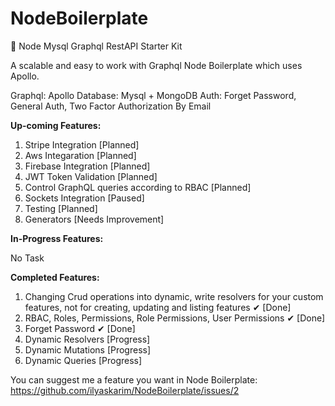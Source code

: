 # NodeBoilerplate
💪 Node Mysql Graphql RestAPI Starter Kit


A scalable and easy to work with Graphql Node Boilerplate which uses Apollo.

Graphql: Apollo
Database: Mysql + MongoDB
Auth: Forget Password, General Auth, Two Factor Authorization By Email

**Up-coming Features:**

1. Stripe Integration [Planned]
2. Aws Integaration [Planned]
3. Firebase Integration [Planned]
4. JWT Token Validation [Planned]
5. Control GraphQL queries according to RBAC [Planned]
6. Sockets Integration [Paused]
7. Testing [Planned]
8. Generators [Needs Improvement]

**In-Progress Features:**

No Task

**Completed Features:**

1. Changing Crud operations into dynamic, write resolvers for your custom features, not for creating, updating and listing features ✔ [Done]
2. RBAC, Roles, Permissions, Role Permissions, User Permissions ✔ [Done]
3. Forget Password ✔ [Done]
4. Dynamic Resolvers [Progress]
5. Dynamic Mutations [Progress]
6. Dynamic Queries [Progress]


You can suggest me a feature you want in Node Boilerplate: https://github.com/ilyaskarim/NodeBoilerplate/issues/2
